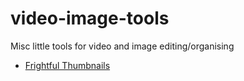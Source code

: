 # video-image-tools

Misc little tools for video and image editing/organising

* [Frightful Thumbnails](frightful_thumbnails)
